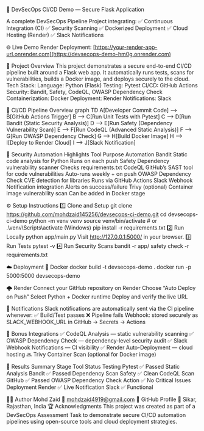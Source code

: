 🚀 DevSecOps CI/CD Demo — Secure Flask Application



A complete DevSecOps Pipeline Project integrating:
✅ Continuous Integration (CI)
✅ Security Scanning
✅ Dockerized Deployment
✅ Cloud Hosting (Render)
✅ Slack Notifications

🌐 Live Demo
Render Deployment: [https://your-render-app-url.onrender.com](https://devsecops-demo-hm0g.onrender.com)


🧱 Project Overview
This project demonstrates a secure end-to-end CI/CD pipeline built around a Flask web app. It automatically runs tests, scans for vulnerabilities, builds a Docker image, and deploys securely to the cloud.
Tech Stack:
Language: Python (Flask)
Testing: Pytest
CI/CD: GitHub Actions
Security: Bandit, Safety, CodeQL, OWASP Dependency Check
Containerization: Docker
Deployment: Render
Notifications: Slack

🧪 CI/CD Pipeline Overview
graph TD
A[Developer Commit Code] --> B[GitHub Actions Trigger]
B --> C[Run Unit Tests with Pytest]
C --> D[Run Bandit (Static Security Analysis)]
D --> E[Run Safety (Dependency Vulnerability Scan)]
E --> F[Run CodeQL (Advanced Static Analysis)]
F --> G[Run OWASP Dependency Check]
G --> H[Build Docker Image]
H --> I[Deploy to Render Cloud]
I --> J[Slack Notification]

🔐 Security Automation Highlights
Tool	Purpose	Automation
Bandit	Static code analysis for Python	Runs on each push
Safety	Dependency vulnerability scanner	Checks requirements.txt
CodeQL	GitHub’s SAST tool for code vulnerabilities	Auto-runs weekly + on push
OWASP Dependency Check	CVE detection for libraries	Runs via GitHub Actions
Slack Webhook	Notification integration	Alerts on success/failure
Trivy (optional)	Container image vulnerability scan	Can be added in Docker stage

⚙️ Setup Instructions
1️⃣ Clone and Setup
git clone https://github.com/mohdzaid145256/devsecops-ci-demo.git
cd devsecops-ci-demo
python -m venv venv
source venv/bin/activate   # or .\venv\Scripts\activate (Windows)
pip install -r requirements.txt
2️⃣ Run Locally
python app/main.py
Visit http://127.0.0.1:5000/ in your browser.
3️⃣ Run Tests
pytest -v
4️⃣ Run Security Scans
bandit -r app/
safety check -r requirements.txt

☁️ Deployment
🐳 Docker
docker build -t devsecops-demo .
docker run -p 5000:5000 devsecops-demo

🌩 Render
Connect your GitHub repository on Render
Choose “Auto Deploy on Push”
Select Python + Docker runtime
Deploy and verify the live URL

📣 Notifications
Slack notifications are automatically sent via the CI pipeline whenever:
✅ Build/Test passes
❌ Pipeline fails
Webhook: stored securely as SLACK_WEBHOOK_URL in GitHub → Secrets → Actions

🧠 Bonus Integrations
✅ CodeQL Analysis — static vulnerability scanning
✅ OWASP Dependency Check — dependency-level security audit
✅ Slack Webhook Notifications — CI visibility
✅ Render Auto-Deployment — cloud hosting
🔜 Trivy Container Scan (optional for Docker image)

🏁 Results Summary
Stage	Tool	Status
Testing	Pytest	✅ Passed
Static Analysis	Bandit	✅ Passed
Dependency Scan	Safety	✅ Clean
CodeQL Scan	GitHub	✅ Passed
OWASP Dependency Check	Action	✅ No Critical Issues
Deployment	Render	✅ Live
Notification	Slack	✅ Functional

👨‍💻 Author
Mohd Zaid
📧 mohdzaid4919@gmail.com
🔗 GitHub Profile
📍 Sikar, Rajasthan, India
🏆 Acknowledgments
This project was created as part of a DevSecOps Assessment Task to demonstrate secure CI/CD automation pipelines using open-source tools and cloud deployment strategies.
